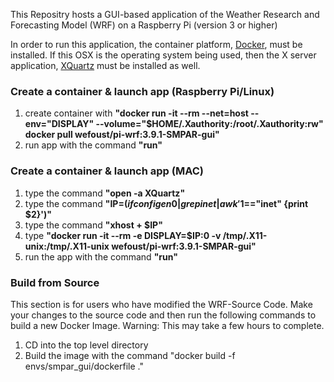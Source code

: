 This Repositry hosts a GUI-based application of the Weather Research and Forecasting Model (WRF) on a Raspberry Pi (version 3 or higher)


In order to run this application, the container platform, [Docker](https://www.docker.com/products/docker-desktop "Docker.com"), must be installed. If this OSX is the operating system being used, then the X server application, [XQuartz](https://www.xquartz.org/ "Xquartz") must be installed as well.


### Create a container & launch app (Raspberry Pi/Linux)
1. create container with **"docker run -it --rm --net=host --env="DISPLAY" --volume="$HOME/.Xauthority:/root/.Xauthority:rw" docker pull wefoust/pi-wrf:3.9.1-SMPAR-gui"**
2. run app with the command **"run"**



### Create a container & launch app (MAC)
1. type the command **"open -a XQuartz"**
2. type the command **"IP=$(ifconfig en0 | grep inet | awk '$1=="inet" {print $2}')"**
3. type the command **"xhost + $IP"**
4. type **"docker run -it --rm -e DISPLAY=$IP:0 -v /tmp/.X11-unix:/tmp/.X11-unix wefoust/pi-wrf:3.9.1-SMPAR-gui"**
5. run the app with the command **"run"**


### Build from Source
This section is for users who have modified the WRF-Source Code. Make your changes to the source code and then run the following commands to build a new Docker Image. Warning: This may take a few hours to complete. 
1. CD into the top level directory
2. Build the image with the command "docker build -f envs/smpar_gui/dockerfile ."
